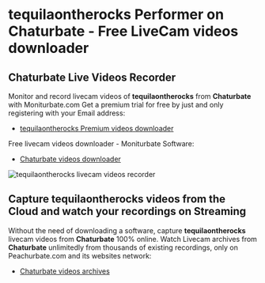 # tequilaontherocks Performer on Chaturbate - Free LiveCam videos downloader

## Chaturbate Live Videos Recorder

Monitor and record livecam videos of **tequilaontherocks** from **Chaturbate** with Moniturbate.com
Get a premium trial for free by just and only registering with your Email address:
* [tequilaontherocks Premium videos downloader](https://moniturbate.com/request-demo-licence-key.html)

Free livecam videos downloader - Moniturbate Software:
* [Chaturbate videos downloader](https://moniturbate.com/moniturbate-download-software.html)

![tequilaontherocks livecam videos recorder](https://peachurnet.com/templates/moniturbate-software.png)


## Capture tequilaontherocks videos from the Cloud and watch your recordings on Streaming

Without the need of downloading a software, capture **tequilaontherocks** livecam videos from **Chaturbate** 100% online.
Watch Livecam archives from **Chaturbate** unlimitedly from thousands of existing recordings, only on Peachurbate.com and its websites network:
* [Chaturbate videos archives](https://peachurnet.com/)